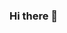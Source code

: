 ### Hi there 👋

<!--
**loganrosenlund37/loganrosenlund37** is a ✨ _special_ ✨ repository because its `README.md` (this file) appears on your GitHub profile.

Here are some ideas to get you started:

- 🔭 I’m currently working on ...
- 🌱 I’m currently learning ...
- 👯 I’m looking to collaborate on ...
- 🤔 I’m looking for help with ...
- 💬 Ask me about ...
- 📫 How to reach me: ...
- 😄 Pronouns: ...
- ⚡ Fun fact: ...


![Header](https://github.com/aisong1/aisong1/blob/main/githubBanner.png "Header")

# Hey y'all! :ocean:
[![Linkedin Badge](https://img.shields.io/badge/-andrewisong-blue?style=flat&logo=Linkedin&logoColor=white&link=https://www.linkedin.com/in/andrewisong/)](https://www.linkedin.com/in/andrewisong/)
[![Gmail Badge](https://img.shields.io/badge/-andrewsong61-c14438?style=flat&logo=Gmail&logoColor=white&link=mailto:andrewsong61@gmail.com)](mailto:andrewsong61@gmail.com)

My name is Logan Rosenlund (he/him) and I am software engineer based out of Reardan, WA. I love meeting new people just as much as I love coding, so don't be a stranger and feel free to connect via LinkedIn or email! 


### Tech Stack :hammer_and_wrench:
![](https://img.shields.io/badge/OS-Linux-informational?style=flat&logo=linux&logoColor=white&labelColor=blue&color=yellow)
![](https://img.shields.io/badge/Shell-Bash-informational?style=flat&logo=gnu-bash&logoColor=white&labelColor=blue&color=yellow)
![](https://img.shields.io/badge/Editor-VS_Code-informational?style=flat&logo=visual-studio-code&logoColor=white&labelColor=blue&color=yellow)
![](https://img.shields.io/badge/Code-JavaScript-informational?style=flat&logo=javascript&logoColor=white&labelColor=blue&color=yellow)
![](https://img.shields.io/badge/Code-HTML5-informational?style=flat&logo=html5&logoColor=white&labelColor=blue&color=yellow)
![](https://img.shields.io/badge/Code-CSS3-informational?style=flat&logo=css3&logoColor=white&labelColor=blue&color=yellow)
![](https://img.shields.io/badge/Code-Java-informational?style=flat&logo=java&logoColor=white&labelColor=blue&color=yellow)
![](https://img.shields.io/badge/Code-React-informational?style=flat&logo=react&logoColor=white&labelColor=blue&color=yellow)
![](https://img.shields.io/badge/Code-Redux-informational?style=flat&logo=redux&logoColor=white&labelColor=blue&color=yellow)
![](https://img.shields.io/badge/Code-Bootstrap-informational?style=flat&logo=bootstrap&logoColor=white&labelColor=blue&color=yellow)
![](https://img.shields.io/badge/Compiler-Webpack-informational?style=flat&logo=webpack&logoColor=white&labelColor=blue&color=yellow)
![](https://img.shields.io/badge/Compiler-Babel-informational?style=flat&logo=babel&logoColor=white&labelColor=blue&color=yellow)
![](https://img.shields.io/badge/Database-PostgreSQL-informational?style=flat&logo=postgresql&logoColor=white&labelColor=blue&color=yellow)
![](https://img.shields.io/badge/Database-MySQL-informational?style=flat&logo=mysql&logoColor=white&labelColor=blue&color=yellow)
![](https://img.shields.io/badge/Database-MongoDB-informational?style=flat&logo=mongodb&logoColor=white&labelColor=blue&color=yellow)
![](https://img.shields.io/badge/Tools-AWS-informational?style=flat&logo=amazon-aws&logoColor=white&labelColor=blue&color=yellow)
![](https://img.shields.io/badge/Tools-Heroku-informational?style=flat&logo=heroku&logoColor=white&labelColor=blue&color=yellow)
![](https://img.shields.io/badge/Tools-Docker-informational?style=flat&logo=docker&logoColor=white&labelColor=blue&color=yellow)
![](https://img.shields.io/badge/Tools-NGINX-informational?style=flat&logo=nginx&logoColor=white&labelColor=blue&color=yellow)
![](https://img.shields.io/badge/Tools-New_Relic-informational?style=flat&logo=new-relic&logoColor=white&labelColor=blue&color=yellow)
![](https://img.shields.io/badge/Testing-Jest-informational?style=flat&logo=jest&logoColor=white&labelColor=blue&color=yellow)
![](https://img.shields.io/badge/Testing-Mocha-informational?style=flat&logo=mocha&logoColor=white&labelColor=blue&color=yellow)


### Stats :chart_with_upwards_trend:
[![Andrew's github stats](https://github-readme-stats.vercel.app/api?username=aisong1&show_icons=true)](https://github.com/anuraghazra/github-readme-stats)

[![Top Langs](https://github-readme-stats.vercel.app/api/top-langs/?username=aisong1)](https://github.com/anuraghazra/github-readme-stats)


-->
